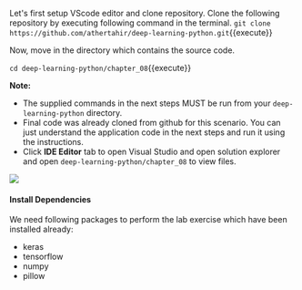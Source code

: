Let's first setup VScode editor and clone repository. Clone the following repository by executing following command in the terminal.
`git clone https://github.com/athertahir/deep-learning-python.git`{{execute}}

Now, move in the directory which contains the source code.

`cd deep-learning-python/chapter_08`{{execute}}


**Note:**
- The supplied commands in the next steps MUST be run from your `deep-learning-python` directory. 
- Final code was already cloned from github for this scenario. You can just understand the application code in the next steps and run it using the instructions.
- Click **IDE Editor** tab to open Visual Studio and open solution explorer and open `deep-learning-python/chapter_08` to view files.

![](https://github.com/fenago/katacoda-scenarios/raw/master/deep-learning-computer-vision/1.JPG)


#### Install Dependencies
We need following packages to perform the lab exercise which have been installed already:
- keras
- tensorflow
- numpy
- pillow